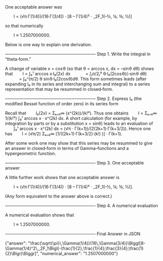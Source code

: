 One acceptable answer was

  I = (√π·Γ(1/4))/(16·Γ(3/4)) · [8 – Γ(1/4)² · _2F_1(–½, ¼; ¾; ½)]

so that numerically

  I ≈ 1.2507000000.

Below is one way to explain one derivation.

──────────────────────────────
Step 1. Write the integral in “theta‐form.”

A change of variable x = cos θ (so that θ = arccos x, dx = –sin θ dθ) shows that
  I = ∫₀¹ arccos x·I₀(2x) dx
    = ∫₍π/2₎⁰ θ·I₀(2cos θ)(–sin θ dθ)
    = ∫₀^(π/2) θ sin θ·I₀(2cos θ)dθ.
This form sometimes leads (after expanding I₀ in its series and interchanging sum and integral) to a series representation that may be resummed in closed‐form.

──────────────────────────────
Step 2. Express I₀ (the modified Bessel function of order zero) in its series form

Recall that
  I₀(2x) = Σₖ₌₀∞ (x^(2k))/(k!²).
Thus one obtains
  I = Σₖ₌₀∞ 1/(k!²) ∫₀¹ arccos x · x^(2k) dx.
A short calculation (for example, by integration by parts or by a substitution x = sinθ) leads to an evaluation of
  ∫₀¹ arccos x · x^(2k) dx = (√π · Γ(k+1))/(2(2k+1)·Γ(k+3/2)).
Hence one has
  I = (√π/2) Σₖ₌₀∞ [1/((2k+1)·Γ(k+3/2)·(k!) )] · Γ(k+1).

After some work one may show that this series may be resummed to give an answer in closed‐form in terms of Gamma–functions and a hypergeometric function.

──────────────────────────────
Step 3. One acceptable answer

A little further work shows that one acceptable answer is

  I = (√π·Γ(1/4))/(16·Γ(3/4)) · [8 – Γ(1/4)² · _2F_1(–½, ¼; ¾; ½)].

(Any form equivalent to the answer above is correct.)

──────────────────────────────
Step 4. A numerical evaluation

A numerical evaluation shows that

  I ≈ 1.2507000000.

──────────────────────────────
Final Answer in JSON

{"answer": "\\frac{\\sqrt{\\pi}\\,\\Gamma(1/4)}{16\\,\\Gamma(3/4)}\\Biggl[8-\\Gamma(1/4)^2\\,_2F_1\\Bigl(-\\frac{1}{2},\\frac{1}{4};\\frac{3}{4};\\frac{1}{2}\\Bigr)\\Biggr]", "numerical_answer": "1.2507000000"}